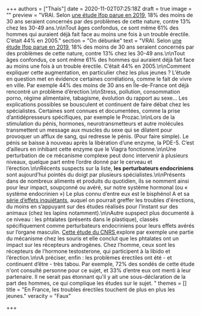 +++
authors = ["Thaïs"]
date = 2020-11-02T07:25:18Z
draft = true
image = ""
preview = "VRAI. Selon [une étude Ifop parue en 2019](https://www.charles.co/116347_Rapport_ifop_CHARLES_2019.05.20.pdf), 18% des moins de 30 ans seraient concernés par des problèmes de cette nature, contre 13% chez les 30-49 ans.\n\nTout âges confondus, ce sont même 61% des hommes qui auraient déjà fait face au moins une fois à un trouble érectile. C’était 44% en 2005."
section = "On débunke"
text = "VRAI. Selon [une étude Ifop parue en 2019](https://www.charles.co/116347_Rapport_ifop_CHARLES_2019.05.20.pdf), 18% des moins de 30 ans seraient concernés par des problèmes de cette nature, contre 13% chez les 30-49 ans.\n\nTout âges confondus, ce sont même 61% des hommes qui auraient déjà fait face au moins une fois à un trouble érectile. C’était 44% en 2005.\n\nComment expliquer cette augmentation, en particulier chez les plus jeunes ? L’étude en question met en évidence certaines corrélations, comme le fait de vivre en ville. Par exemple 44% des moins de 30 ans en Île-de-France ont déjà rencontré un problème d’érection.\n\nStress, pollution, consommation porno, régime alimentaire, tabagisme, évolution du rapport au sexe… Les explications possibles se bousculent et continuent de faire débat chez les spécialistes. Certaines sont connues et documentées, comme la prise d’antidépresseurs spécifiques, par exemple le Prozac.\n\nLors de la stimulation du pénis, hormones, neurotransmetteurs et autre molécules transmettent un message aux muscles du sexe qui se dilatent pour provoquer un afflux de sang, qui redresse le pénis. (Pour faire simple). Le pénis se baisse à nouveau après la libération d’une enzyme, la PDE-5. C’est d’ailleurs en inhibant cette enzyme que le Viagra fonctionne.\n\nUne perturbation de ce mécanisme complexe peut donc intervenir à plusieurs niveaux, quelque part entre l’ordre donné par le cerveau et l’érection.\n\nRécents suspects sur la liste, **les perturbateurs endocriniens** sont aujourd’hui pointés du doigt par plusieurs spécialistes.\n\nPrésents dans de nombreux aliments et produits du quotidien, ils se nomment ainsi pour leur impact, soupçonné ou avéré, sur notre système hormonal (ou « système endocrinien ») Le plus connu d’entre eux est le bisphénol A et sa [série d’effets inquiétants](https://www.anses.fr/fr/content/les-perturbateurs-endocriniens), auquel on pourrait greffer les troubles d'érections, du moins en s’appuyant sur des études réalisés pour l’instant sur des animaux (chez les lapins notamment).\n\nAutre supspect plus documenté à ce niveau : les phtalates (présents dans le plastique), classés spécifiquement comme perturbateurs endocriniens pour leurs effets avérés sur l’organe masculin. [Cette étude du CNRS ](https://insb.cnrs.fr/fr/cnrsinfo/perturbateurs-endocriniens-quand-un-phtalate-deregle-les-jeux-de-seduction-chez-les-souris)explore par exemple une partie du mécanisme chez les souris et elle conclut que les phtalates ont un impact sur les récepteurs androgènes. Chez l’homme, ceux sont les récepteurs de l’hormone testosterone, qui participent à la libido et l’érection.\n\nA préciser, enfin : les problèmes érectiles ont été - et continuent d’être - très tabou. Par exemple, 72% des sondés de cette étude n'ont consulté personne pour ce sujet, et 33% d’entre eux ont menti à leur partenaire. Il ne serait pas étonnant qu’il y ait une sous-déclaration de la part des hommes, ce qui complique les études sur le sujet. "
themes = []
title = "En France, les troubles érectiles touchent de plus en plus les jeunes."
veracity = "Faux"

+++
